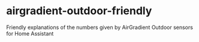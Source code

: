 # airgradient-outdoor-friendly
Friendly explanations of the numbers given by AirGradient Outdoor sensors for Home Assistant
